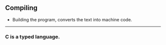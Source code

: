 ## Compiling

- Building the program, converts the text into machine code.

---

### C is a typed language.
